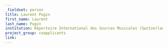 ```yaml
---
_fieldset: person
title: Laurent Pugin
first_name: Laurent
last_name: Pugin
institution: Répertoire International des Sources Musicales (Switzerland)
project_group: coapplicants
link: 
---
```

